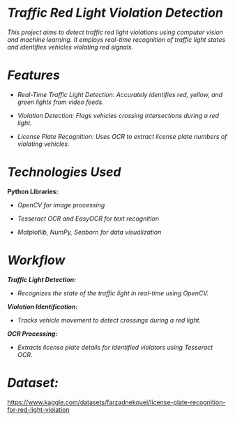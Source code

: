 # _**Traffic Red Light Violation Detection**_

_This project aims to detect traffic red light violations using computer vision and machine learning. It employs real-time recognition of traffic light states and identifies vehicles violating red signals._

# _**Features**_

* _Real-Time Traffic Light Detection: Accurately identifies red, yellow, and green lights from video feeds._

* _Violation Detection: Flags vehicles crossing intersections during a red light._

* _License Plate Recognition: Uses OCR to extract license plate numbers of violating vehicles._

# _**Technologies Used**_

**Python Libraries:**

* _OpenCV for image processing_

* _Tesseract OCR and EasyOCR for text recognition_

* _Matplotlib, NumPy, Seaborn for data visualization_


# _Workflow_

_**Traffic Light Detection:**_

* _Recognizes the state of the traffic light in real-time using OpenCV._

_**Violation Identification:**_

* _Tracks vehicle movement to detect crossings during a red light._

_**OCR Processing:**_

* _Extracts license plate details for identified violators using Tesseract OCR._

# _**Dataset:**_

https://www.kaggle.com/datasets/farzadnekouei/license-plate-recognition-for-red-light-violation


